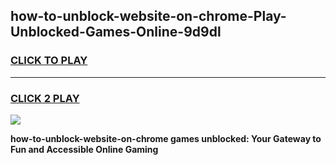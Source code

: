
## how-to-unblock-website-on-chrome-Play-Unblocked-Games-Online-9d9dl
<h3>
<a href="https://premium76.site?title=how-to-unblock-website-on-chrome&ref=25A">CLICK TO PLAY</a></h3>
<hr>

<h3>
<a href="https://premium76.site?title=how-to-unblock-website-on-chrome&ref=25A">CLICK 2 PLAY</a>
  
</h3>

<a href="https://premium76.site?title=how-to-unblock-website-on-chrome&ref=25A"><img src="https://clearcache.store/games.png"></a>


**how-to-unblock-website-on-chrome games unblocked: Your Gateway to Fun and Accessible Online Gaming**
